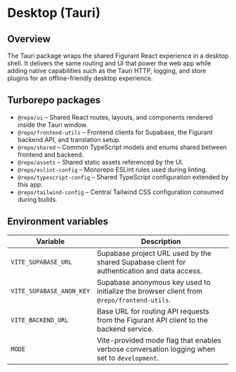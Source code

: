 # Desktop (Tauri)

## Overview
The Tauri package wraps the shared Figurant React experience in a desktop shell. It delivers the same routing and UI that power the web app while adding native capabilities such as the Tauri HTTP, logging, and store plugins for an offline-friendly desktop experience.

## Turborepo packages
- `@repo/ui` &ndash; Shared React routes, layouts, and components rendered inside the Tauri window.
- `@repo/frontend-utils` &ndash; Frontend clients for Supabase, the Figurant backend API, and translation setup.
- `@repo/shared` &ndash; Common TypeScript models and enums shared between frontend and backend.
- `@repo/assets` &ndash; Shared static assets referenced by the UI.
- `@repo/eslint-config` &ndash; Monorepo ESLint rules used during linting.
- `@repo/typescript-config` &ndash; Shared TypeScript configuration extended by this app.
- `@repo/tailwind-config` &ndash; Central Tailwind CSS configuration consumed during builds.

## Environment variables
| Variable | Description |
| --- | --- |
| `VITE_SUPABASE_URL` | Supabase project URL used by the shared Supabase client for authentication and data access. |
| `VITE_SUPABASE_ANON_KEY` | Supabase anonymous key used to initialize the browser client from `@repo/frontend-utils`. |
| `VITE_BACKEND_URL` | Base URL for routing API requests from the Figurant API client to the backend service. |
| `MODE` | Vite-provided mode flag that enables verbose conversation logging when set to `development`. |
